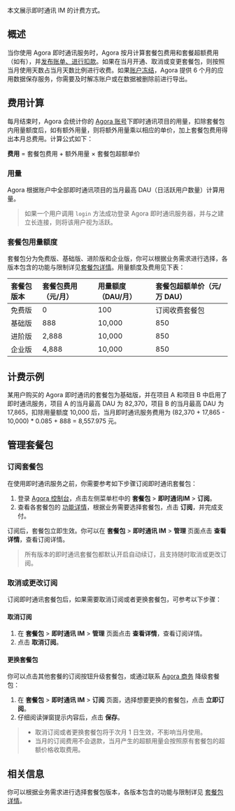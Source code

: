 本文展示即时通讯 IM 的计费方式。

## 概述

当你使用 Agora 即时通讯服务时，Agora 按月计算套餐包费用和套餐超额费用（如有），并[发布账单、进行扣款](https://docs.agora.io/cn/InteractiveBroadcast/faq/billing_account)。如果在当月开通、取消或变更套餐包，则按照当月使用天数占当月天数比例进行收费。如果[账户冻结](https://docs.agora.io/cn/agora-chat/faq/billing_account?platform=AllPlatforms)，Agora 提供 6 个月的应用数据保存服务，你需要及时解冻账户或在数据被删除前进行导出。

## 费用计算

每月结束时，Agora 会统计你的 [Agora 账号](https://docs.agora.io/cn/AgoraPlatform/get_appid_token?platform=AllPlatforms#创建-agora-账号)下即时通讯项目的用量，扣除套餐包内用量额度后，如有额外用量，则将额外用量乘以相应的单价，加上套餐包费用得出本月总费用。计算公式如下：

**费用** = 套餐包费用 + 额外用量 × 套餐包超额单价

### 用量

Agora 根据账户中全部即时通讯项目的当月最高 DAU（日活跃用户数量）计算用量。

> 如果一个用户调用 `login` 方法成功登录 Agora 即时通讯服务器，并与之建立长连接，则将该用户视为活跃。

### 套餐包用量额度

套餐包分为免费版、基础版、进阶版和企业版，你可以根据业务需求进行选择，各版本包含的功能与限制详见[套餐包详情](./agora_chat_plan?platform=All%20Platforms)。用量额度及费用见下表：

| 套餐包版本 | 套餐包费用（元/月） | 用量额度（DAU/月） | 套餐包超额单价（元/万 DAU） |
| :--------- | :------------------ | :----------------- | :-------------------------- |
| 免费版     | 0                   | 100                | 订阅收费套餐包              |
| 基础版     | 888                 | 10,000             | 850                         |
| 进阶版     | 2,888               | 10,000             | 850                         |
| 企业版     | 4,888               | 10,000             | 850                         |

## 计费示例

某用户购买的 Agora 即时通讯的套餐包为基础版，并在项目 A 和项目 B 中启用了即时通讯服务，项目 A 的当月最高 DAU 为 82,370，项目 B 的当月最高 DAU 为 17,865，扣除用量额度 10,000 后，当月即时通讯服务费用为 (82,370 + 17,865 - 10,000) * 0.085 + 888 = 8,557.975 元。

## 管理套餐包

### 订阅套餐包

在使用即时通讯服务之前，你需要参考如下步骤订阅即时通讯套餐包：

1. 登录 [Agora 控制台](https://console.agora.io/)，点击左侧菜单栏中的 **套餐包** > **即时通讯IM** > **订阅**。
2. 查看各套餐包的 [功能详情](./agora_chat_plan?platform=All%20Platforms)，根据业务需要选择套餐包，点击 **订阅**，并完成支付。

订阅后，套餐包立即生效。你可以在 **套餐包** > **即时通讯 IM** > **管理** 页面点击 **查看详情**，查看订阅详情。

> 所有版本的即时通讯套餐包都默认开启自动续订，且支持随时取消或更改订阅。

### 取消或更改订阅

订阅即时通讯套餐包后，如果需要取消订阅或者更换套餐包，可参考以下步骤：

#### 取消订阅

1. 在 **套餐包** > **即时通讯 IM** > **管理** 页面点击 **查看详情**，查看订阅详情。
2. 点击 **取消订阅**。

#### 更换套餐包

你可以点击其他套餐的订阅按钮升级套餐包，或通过联系 [Agora 商务](mailto:sales@agora.io) 降级套餐包：

1. 在 **套餐包** > **即时通讯 IM** > **订阅** 页面，选择想要更换的套餐包，点击 **立即订阅**。
2. 仔细阅读弹窗提示内容后，点击 **保存**。

> - 取消订阅或者更换套餐包将于次月 1 日生效，不影响当月使用。
> - 当月的订阅费用不会退款，当月产生的超额用量会按照原有套餐包的超额价格收取费用。

## 相关信息

你可以根据业务需求进行选择套餐包版本，各版本包含的功能与限制详见 [套餐包详情](./agora_chat_plan?platform=All%20Platforms)。